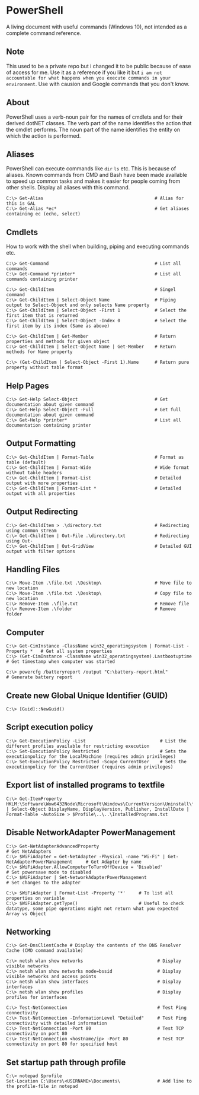 # PowerShell
A living document with useful commands (Windows 10), not intended as a complete command reference.

## Note
This used to be a private repo but i changed it to be public because of ease of access for me. Use it as a reference if you like it but `i am not accountable for what happens when you execute commands in your environment`. Use with causion and Google commands that you don't know.

## About
PowerShell uses a verb-noun pair for the names of cmdlets and for their derived dotNET classes. The verb part of the name identifies the action that the cmdlet performs. The noun part of the name identifies the entity on which the action is performed.

## Aliases
PowerShell can execute commands like `dir` `ls` etc. This is because of aliases. Known commands from CMD and Bash have been made available to speed up common tasks and makes it easier for people coming from other shells. Display all aliases with this command.
```
C:\> Get-Alias                                          # Alias for this is GAL
C:\> Get-Alias *ec*                                     # Get aliases containing ec (echo, select)
```

## Cmdlets
How to work with the shell when building, piping and executing commands etc.
```
C:\> Get-Command                                        # List all commands
C:\> Get-Command *printer*                              # List all commands containing printer

C:\> Get-ChildItem                                      # Singel command
C:\> Get-ChildItem | Select-Object Name                 # Piping output to Select-Object and only selects Name property
C:\> Get-ChildItem | Select-Object -First 1             # Select the first item that is returned
C:\> Get-ChildItem | Select-Object -Index 0             # Select the first item by its index (Same as above)

C:\> Get-ChildItem | Get-Member                         # Return properties and methods for given object
C:\> Get-ChildItem | Select-Object Name | Get-Member    # Return methods for Name property

C:\> (Get-ChildItem | Select-Object -First 1).Name      # Return pure property without table format
```

## Help Pages
```
C:\> Get-Help Select-Object                             # Get documentation about given command
C:\> Get-Help Select-Object -Full                       # Get full documentation about given command
C:\> Get-Help *printer*                                 # List all documentation containing printer
```

## Output Formatting
```
C:\> Get-ChildItem | Format-Table                       # Format as table (default)
C:\> Get-ChildItem | Format-Wide                        # Wide format without table headers
C:\> Get-ChildItem | Format-List                        # Detailed output with more properties
C:\> Get-ChildItem | Format-List *                      # Detailed output with all properties
```

## Output Redirecting
```
C:\> Get-ChildItem > .\directory.txt                    # Redirecting using common stream
C:\> Get-ChildItem | Out-File .\directory.txt           # Redirecting using Out-
C:\> Get-ChildItem | Out-GridView                       # Detailed GUI output with filter options
```

## Handling Files
```
C:\> Move-Item .\file.txt .\Desktop\                    # Move file to new location
C:\> Move-Item .\file.txt .\Desktop\                    # Copy file to new location
C:\> Remove-Item .\file.txt                             # Remove file
C:\> Remove-Item .\folder                               # Remove folder
```

## Computer
```
C:\> Get-CimInstance -ClassName win32_operatingsystem | Format-List -Property *   # Get all system properties
C:\> (Get-CimInstance -ClassName win32_operatingsystem).Lastbootuptime            # Get timestamp when computer was started

C:\> powercfg /batteryreport /output "C:\battery-report.html"                     # Generate battery report
```

## Create new Global Unique Identifier (GUID)
```
C:\> [Guid]::NewGuid()
```

## Script execution policy
```
C:\> Get-ExecutionPolicy -List                            # List the different profiles available for restricting execution
C:\> Set-ExecutionPolicy Restricted                       # Sets the executionpolicy for the LocalMachine (requires admin privileges)
C:\> Set-ExecutionPolicy Restricted -Scope CurrentUser    # Sets the executionpolicy for the CurrentUser (requires admin privileges)
```

## Export list of installed programs to textfile
```
C:\> Get-ItemProperty HKLM:\Software\Wow6432Node\Microsoft\Windows\CurrentVersion\Uninstall\*,HKLM:\Software\Microsoft\Windows\CurrentVersion\Uninstall\* | Select-Object DisplayName, DisplayVersion, Publisher, InstallDate | Format-Table -AutoSize > $Profile\..\..\InstalledPrograms.txt
```

## Disable NetworkAdapter PowerManagement
```
C:\> Get-NetAdapterAdvancedProperty                                                            # Get NetAdapters
C:\> $WiFiAdapter = Get-NetAdapter -Physical -name "Wi-Fi" | Get-NetAdapterPowerManagement     # Get Adapter by name
C:\> $WiFiAdapter.AllowComputerToTurnOffDevice = 'Disabled'                                    # Set powersave mode to disabled
C:\> $WiFiAdapter | Set-NetworkAdapterPowerManagement                                          # Set changes to the adapter

C:\> $WiFiAdapter | Format-List -Property '*'     # To list all properties on variable
C:\> $WiFiAdapter.getType()                       # Useful to check datatype, some pipe operations might not return what you expected Array vs Object
```

## Networking
```
C:\> Get-DnsClientCache # Display the contents of the DNS Resolver Cache (CMD command available)

C:\> netsh wlan show networks                            # Display visible networks
C:\> netsh wlan show networks mode=bssid                 # Display visible networks and access points
C:\> netsh wlan show interfaces                          # Display interfaces
C:\> netsh wlan show profiles                            # Display profiles for interfaces

C:\> Test-NetConnection                                  # Test Ping connectivity
C:\> Test-NetConnection -InformationLevel "Detailed"     # Test Ping connectivity with detailed information
C:\> Test-NetConnection -Port 80                         # Test TCP connectivity on port 80
C:\> Test-NetConnection <hostname/ip> -Port 80           # Test TCP connectivity on port 80 for specified host
```

## Set startup path through profile
```
C:\> notepad $profile
Set-Location C:\Users\<USERNAME>\Documents\              # Add line to the profile-file in notepad
```
